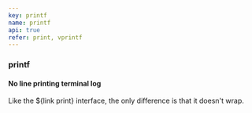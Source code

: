 ```yaml
---
key: printf
name: printf
api: true
refer: print, vprintf
---
```


### printf

#### No line printing terminal log

Like the ${link print} interface, the only difference is that it doesn't wrap.
